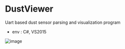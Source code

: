 # DustViewer
Uart based dust sensor parsing and visualization program

- env : C#, VS2015

![image](https://cloud.githubusercontent.com/assets/2930125/18538245/e6937534-7b46-11e6-92d5-317f0c270648.png)
